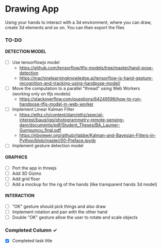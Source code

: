 # Drawing App
Using your hands to interact with a 3d environment, where you can draw, create 3d elements and so on. You can then export the files

### TO-DO
#### DETECTION MODEL 
- [ ] Use tensorflowjs model
  - https://github.com/tensorflow/tfjs-models/tree/master/hand-pose-detection
  - https://machinelearningknowledge.ai/tensorflow-js-hand-gesture-recognition-and-tracking-using-handpose-model/
- [ ] Move the computation to a parallel "thread" using Web Workers (working only on tfjs models)
  - https://stackoverflow.com/questions/64249599/how-to-run-handpose-tfjs-model-in-web-worker
- [ ] Implement Linear Kalman Filter
  - https://ethz.ch/content/dam/ethz/special-interest/baug/igp/photogrammetry-remote-sensing-dam/documents/pdf/Student_Theses/BA_Laumer-Gumgumcu_final.pdf
  - https://nbviewer.org/github/rlabbe/Kalman-and-Bayesian-Filters-in-Python/blob/master/00-Preface.ipynb
- [ ] Implement gesture detection model

#### GRAPHICS
- [ ] Port the app in threejs
- [ ] Add 3D Gizmo
- [ ] Add grid floor
- [ ] Add a mockup for the rig of the hands (like transparent hands 3d model)

#### INTERACTION
- [ ] "OK" gesture should pick things and also draw
- [ ] Implement rotation and pan with the other hand
- [ ] Double "OK" gesture allow the user to rotate and scale objects

### Completed Column ✓
- [x] Completed task title  

